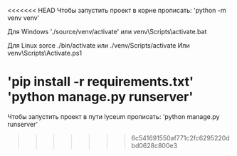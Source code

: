 <<<<<<< HEAD
Чтобы запустить проект в корне прописать:
'python -m venv venv'

Для Windows
'./source/venv/activate' или
venv\Scripts\activate.bat

Для Linux
sorce ./bin/activate или
./venv/Scripts/activate
Или
venv\Scripts\Activate.ps1

'pip install -r requirements.txt'
'python manage.py runserver'
=======
Чтобы запустить проект в пути lyceum прописать:
'python manage.py runserver'
>>>>>>> 6c541691550af771c2fc6295220dbd0628c800e3

